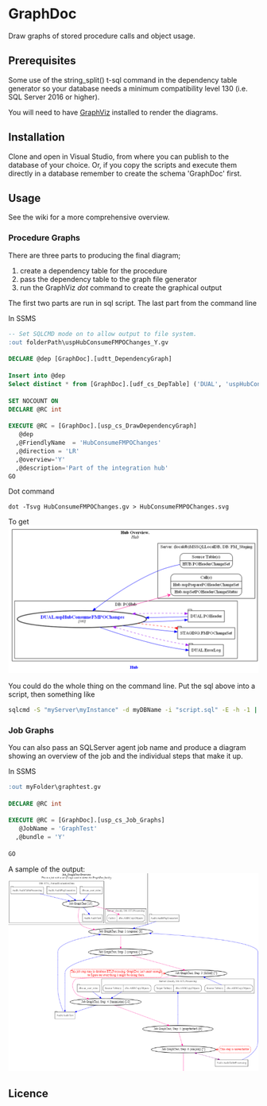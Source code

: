 # GraphDoc
Draw graphs of stored procedure calls and object usage.

## Prerequisites
Some use of the string_split() t-sql command in the dependency table generator so your database needs 
a minimum compatibility level 130 (i.e. SQL Server 2016 or higher).

You will need to have [GraphViz](https://www.graphviz.org) installed to render the diagrams.

## Installation
Clone and open in Visual Studio, from where you can publish to the database of your choice. Or, if you copy the scripts and execute them directly in a database remember to create the schema 'GraphDoc' first.

## Usage
See the wiki for a more comprehensive overview.
### Procedure Graphs
There are three parts to producing the final diagram; 
1. create a dependency table for the procedure
2. pass the dependency table to the graph file generator
3. run the GraphViz *dot* command to create the graphical output

The first two parts are run in sql script. The last part from the command line

In SSMS 
```sql
-- Set SQLCMD mode on to allow output to file system.
:out folderPath\uspHubConsumeFMPOChanges_Y.gv 

DECLARE @dep [GraphDoc].[udtt_DependencyGraph]

Insert into @dep
Select distinct * from [GraphDoc].[udf_cs_DepTable] ('DUAL', 'uspHubConsumeFMPOChanges')

SET NOCOUNT ON
DECLARE @RC int

EXECUTE @RC = [GraphDoc].[usp_cs_DrawDependencyGraph] 
   @dep
  ,@FriendlyName  = 'HubConsumeFMPOChanges'
  ,@direction = 'LR'  
  ,@overview='Y'
  ,@description='Part of the integration hub'
GO
```

Dot command
```
dot -Tsvg HubConsumeFMPOChanges.gv > HubConsumeFMPOChanges.svg
```
To get
![GraphDoc](/Hub_Y.png)

You could do the whole thing on the command line. Put the sql above into a script, then something like
```cmd
sqlcmd -S "myServer\myInstance" -d myDBName -i "script.sql" -E -h -1 | dot  -Tsvg > myFile.svg
```

### Job Graphs
You can also pass an SQLServer agent job name and produce a diagram showing an overview of the job and
the individual steps that make it up.

In SSMS
```sql
:out myFolder\graphtest.gv 

DECLARE @RC int

EXECUTE @RC = [GraphDoc].[usp_cs_Job_Graphs] 
   @JobName = 'GraphTest'
  ,@bundle = 'Y'

GO

```
A sample of the output:
![GraphDoc](/job.png)

## Licence
